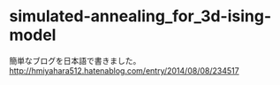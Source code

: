 simulated-annealing_for_3d-ising-model
======================================

簡単なブログを日本語で書きました。
http://hmiyahara512.hatenablog.com/entry/2014/08/08/234517
